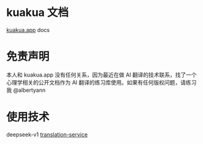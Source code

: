 # kuakua 文档
[kuakua.app](https://kuakua.app/zh-Hans/docs) docs

# 免责声明

本人和 kuakua.app 没有任何关系，因为最近在做 AI 翻译的技术联系，找了一个心理学相关的公开文档作为 AI 翻译的练习库使用。如果有任何版权问题，请练习我 @albertyann

# 使用技术

deepseek-v1
[translation-service](https://github.com/mozilla/translation-service)
